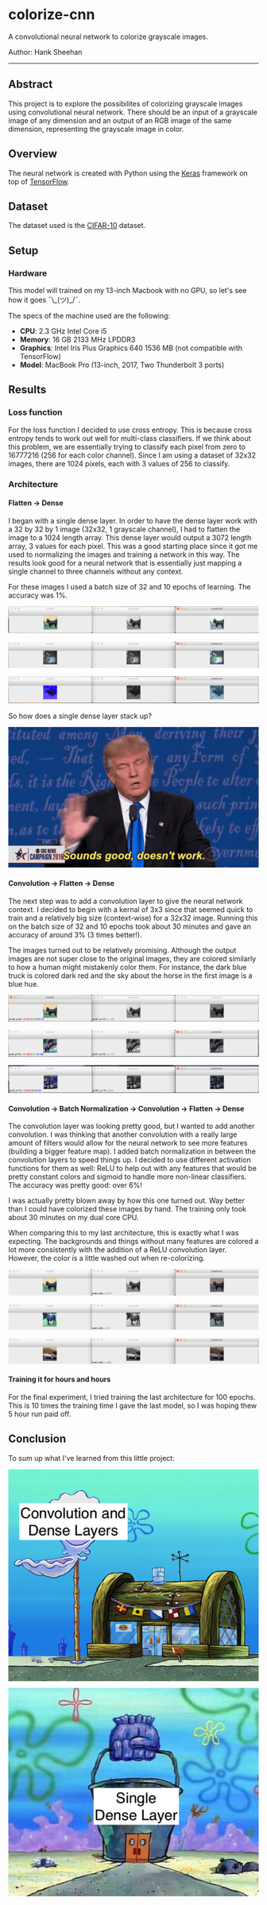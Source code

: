 
# colorize-cnn

A convolutional neural network to colorize grayscale images.

Author: Hank Sheehan

---


## Abstract
This project is to explore the possibilites of colorizing grayscale images using convolutional neural network. There should be an input of a grayscale image of any dimension and an output of an RGB image of the same dimension, representing the grayscale image in color.

## Overview
The neural network is created with Python using the [Keras](https://keras.io/) framework on top of [TensorFlow](https://www.tensorflow.org/).

## Dataset
The dataset used is the [CIFAR-10](https://www.cs.toronto.edu/~kriz/cifar.html) dataset.

## Setup

### Hardware
This model will trained on my 13-inch Macbook with no GPU, so let's see how it goes ¯\\\_(ツ)\_/¯.

The specs of the machine used are the following:
- **CPU**: 2.3 GHz Intel Core i5
- **Memory**: 16 GB 2133 MHz LPDDR3
- **Graphics**: Intel Iris Plus Graphics 640 1536 MB (not compatible with TensorFlow)
- **Model**: MacBook Pro (13-inch, 2017, Two Thunderbolt 3 ports)

## Results
### Loss function
For the loss function I decided to use cross entropy. This is because cross entropy tends to work out well for multi-class classifiers. If we think about this problem, we are essentially trying to classify each pixel from zero to 16777216 (256 for each color channel). Since I am using a dataset of 32x32 images, there are 1024 pixels, each with 3 values of 256 to classify.

### Architecture

#### Flatten -> Dense
I began with a single dense layer. In order to have the dense layer work with a 32 by 32 by 1 image (32x32, 1 grayscale channel), I had to flatten the image to a 1024 length array. This dense layer would output a 3072 length array, 3 values for each pixel. This was a good starting place since it got me used to normalizing the images and training a network in this way. The results look good for a neural network that is essentially just mapping a single channel to three channels without any context.

For these images I used a batch size of 32 and 10 epochs of learning. The accuracy was 1%.

![Figure 1](README-assets/flatten-dense1.png)

![Figure 2](README-assets/flatten-dense2.png)

![Figure 3](README-assets/flatten-dense3.png)

So how does a single dense layer stack up?

![Sounds good, doesn't work](README-assets/soundsgood.jpg)

#### Convolution -> Flatten -> Dense
The next step was to add a convolution layer to give the neural network context. I decided to begin with a kernal of 3x3 since that seemed quick to train and a relatively big size (context-wise) for a 32x32 image. Running this on the batch size of 32 and 10 epochs took about 30 minutes and gave an accuracy of around 3% (3 times better!).

The images turned out to be relatively promising. Although the output images are not super close to the original images, they are colored similarly to how a human might mistakenly color them. For instance, the dark blue truck is colored dark red and the sky about the horse in the first image is a blue hue.

![Figure 4](README-assets/convolution-flatten-dense1.png)

![Figure 5](README-assets/convolution-flatten-dense2.png)

![Figure 6](README-assets/convolution-flatten-dense3.png)

#### Convolution -> Batch Normalization -> Convolution -> Flatten -> Dense
The convolution layer was looking pretty good, but I wanted to add another convolution. I was thinking that another convolution with a really large amount of filters would allow for the neural network to see more features (building a bigger feature map). I added batch normalization in between the convolution layers to speed things up. I decided to use different activation functions for them as well: ReLU to help out with any features that would be pretty constant colors and sigmoid to handle more non-linear classifiers. The accuracy was pretty good: over 6%!

I was actually pretty blown away by how this one turned out. Way better than I could have colorized these images by hand. The training only took about 30 minutes on my dual core CPU.

When comparing this to my last architecture, this is exactly what I was expecting. The backgrounds and things without many features are colored a lot more consistently with the addition of a ReLU convolution layer. However, the color is a little washed out when re-colorizing.

![Figure 7](README-assets/convolution-batchnormalization-convolution-flatten-dense_model1.png)

![Figure 8](README-assets/convolution-batchnormalization-convolution-flatten-dense_model2.png)

![Figure 9](README-assets/convolution-batchnormalization-convolution-flatten-dense_model3.png)


#### Training it for hours and hours
For the final experiment, I tried training the last architecture for 100 epochs. This is 10 times the training time I gave the last model, so I was hoping thew 5 hour run paid off.


## Conclusion
To sum up what I've learned from this little project:

![Convolution and Dense Layers > Single Dense Layer](README-assets/conclusion.png)
